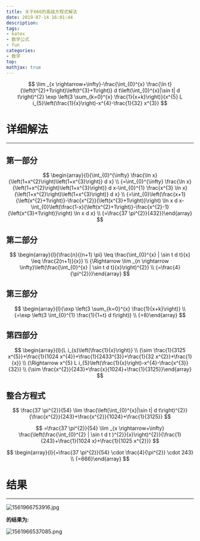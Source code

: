 ```yaml
---
title: 关于666的高级方程式解法
date: 2019-07-14 16:01:44
description:
tags: 
- katex
- 数学公式
- fun
categories:
- 数学
top:
mathjax: true
---
```


$$
\lim _{x \rightarrow+\infty}-\frac{\int_{0}^{x} \frac{\ln t}{\left(t^{2}+1\right)\left(t^{3}+1\right)} d t\left(\int_{0}^{x}|\sin t| d t\right)^{2} \exp \left(3 \sum_{k=0}^{x} \frac{1}{x+k}\right)}{x^{5} L i_{5}\left(\frac{1}{x}\right)-x^{4}-\frac{1}{32} x^{3}}
$$

<!-- more -->

# **详细解法**

------

## **第一部分**


$$
\begin{array}{l}{\int_{0}^{\infty} \frac{\ln x}{\left(1+x^{2}\right)\left(1+x^{3}\right)} d x} \\ {=\int_{0}^{\infty} \frac{\ln x}{\left(1+x^{2}\right)\left(1+x^{3}\right)} d x-\int_{0}^{1} \frac{x^{3} \ln x}{\left(1+x^{2}\right)\left(1+x^{3}\right)} d x} \\ {=\int_{0}\left(\frac{x+1}{\left(x^{2}+1\right)}-\frac{x^{2}}{\left(x^{3}+1\right)}\right) \ln x d x-\int_{0}\left(\frac{1-x}{\left(x^{2}+1\right)}-\frac{x^{2}-1}{\left(x^{3}+1\right)}\right) \ln x d x} \\ {=\frac{37 \pi^{2}}{432}}\end{array}
$$
## **第二部分**


$$
\begin{array}{l}{\frac{n}{(n+1) \pi} \leq \frac{\int_{0}^{x} | \sin t d t}{x} \leq \frac{2(n+1)}{x}} \\ {\Rightarrow \lim _{n \rightarrow \infty}\left(\frac{\int_{0}^{x} | \sin t d t}{x}\right)^{2}} \\ {=\frac{4}{\pi^{2}}}\end{array}
$$
## **第三部分**


$$
\begin{array}{l}{\exp \left(3 \sum_{k=0}^{x} \frac{1}{x+k}\right)} \\ {=\exp \left(3 \int_{0}^{1} \frac{1}{1+t} d t\right)} \\ {=8}\end{array}
$$
## **第四部分**


$$
\begin{array}{l}{L i_{s}\left(\frac{1}{x}\right)} \\ {\sim \frac{1}{3125 x^{5}}+\frac{1}{1024 x^{4}}+\frac{1}{2433^{3}}+\frac{1}{32 x^{2}}+\frac{1}{x}} \\ {\Rightarrow x^{5} L i_{5}\left(\frac{1}{x}\right)-x^{4}-\frac{x^{3}}{32}} \\ {\sim \frac{x^{2}}{243}+\frac{x}{1024}+\frac{1}{3125}}\end{array}
$$
## **整合方程式**


$$
\frac{37 \pi^{2}}{54} \lim \frac{\left(\int_{0}^{x}|\sin t| d t\right)^{2}}{\frac{x^{2}}{243}+\frac{x^{2}}{1024}+\frac{1}{3125}}
$$

$$
=\frac{37 \pi^{2}}{54} \lim _{x \rightarrow+\infty} \frac{\left(\frac{\int_{0}^{2} | \sin t d t )^{2}}{x}\right)^{2}}{\frac{1}{243}+\frac{1}{1024 x}+\frac{1}{1025 x^{2}}}
$$

$$
\begin{array}{l}{=\frac{37 \pi^{2}}{54} \cdot \frac{4}{\pi^{2}} \cdot 243} \\ {=666}\end{array}
$$

# **结果**

------

![1561966753916.jpg](https://i.loli.net/2019/07/14/5d2ae275dee3a76284.jpg)



**的结果为:**

![1561966537085.png](https://i.loli.net/2019/07/14/5d2ae27fbb8f896629.png)

